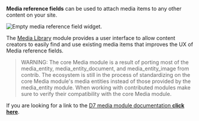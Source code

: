 **Media reference fields** can be used to attach media items to any other content on your site.

![Empty media reference field widget.](https://www.drupal.org/files/add-related-media-field-default-widget.png)

The [Media Library](https://www.drupal.org/docs/8/core/modules/media-library-module) module provides a user interface to allow content creators to easily find and use existing media items that improves the UX of Media reference fields.

<!-- note-warning -->
> WARNING: The core Media module is a result of porting most of the media_entity, media_entity_document, and media_entity_image from contrib. The ecosystem is still in the process of standardizing on the core Media module's media entities instead of those provided by the media_entity module. When working with contributed modules make sure to verify their compatibility with the core Media module.

If you are looking for a link to the [D7 media module documentation **click here**](/docs/7/modules/media-d7).